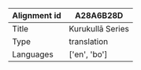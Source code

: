 |Alignment id | A28A6B28D
| --- | --- 
|Title | Kurukullā Series 
|Type | translation
|Languages | ['en', 'bo']